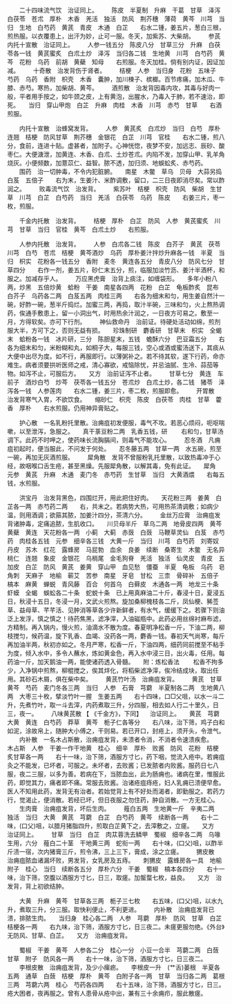 <!-- { "loadSidebar": true } -->
　　二十四味流气饮　治证同上。
　　陈皮　半夏制　升麻　干葛　甘草　泽泻　白茯苓　苍朮　厚朴　木香　羌活　独活　防风　荆芥穗　薄荷　黄芩　川芎　当归　生地　白芍药　黄芪　青皮　木通　白芷　　右水二锺，姜五片，葱白三根，煎热服。以衣覆患上，出汗为妙，止可一服。冬天，加紫苏、大柴胡。
　　参芪内托十宣散　治证同上。
　　人参一钱五分　陈皮八分　甘草三分　升麻　白茯苓各一钱　黄芪蜜炙　白朮土炒　泽泻　当归各二钱　生地黄　川芎　白芍药　黄芩　花粉　乌药　前胡　黄蘗　知母　　右煎服。冬天加桂。倘有别内证，因证加减。
　　十奇散　治发背伤于肾者。
　　桔梗　人参　当归身　花粉　五味子　芍药　乌药　香附　枳壳　木香　囊肿，加川楝子、槟榔。百节疼痛，加木瓜、牛膝、赤芍。寒热，加柴胡、黄芩。
　　酒煎散　治发背因毒内攻，其毒与好肉一般，平者用手按之，如牛颈之皮，上有黄泡，出腥水，乃毒入于肺，若不速治，即死。　　当归　穿山甲炮　白芷　升麻　肉桂　木香　川芎　赤芍　甘草　　右酒煎服。

　　内托十宣散　治蜂窝发背。
　　人参　黄芪炙　白朮炒　当归　白芍　厚朴　连翘　桔梗　防风甘草　荆芥穗　金银花　白芷　川芎　官桂　　右水二锺，煎八分，食前，连进十贴。虚甚者，加附子。心神恍惚，夜梦不安，加远志、辰砂、酸枣仁。大便溏泄，加黄连、木香、白朮、土炒苍朮。内陷不发，加穿山甲、乳羊角烧灰。小便频数，加薏苡仁、益智。脓不透，加归须、地蜈蚣炙、赤芍药。
　　围药　治一切肿毒，不令内犯脏腑。　　南星　木鳖　草乌　贝母　大蒜另捣　白芨　五倍子　　右为末，生姜汁、米酢调敷，留口，二三日夜即消尽矣。常以酢润之。
　　败毒流气饮　治发背。
　　紫苏叶　桔梗　枳壳　防风　柴胡　生甘草　川芎　白芷　白芍药　当归　羌活　白茯苓　乌药　陈皮　　右姜三片，枣一枚，煎服。

　　千金内托散　治发背。
　　桔梗　厚朴　白芷　防风　人参　黄芪蜜炙　川芎　甘草　当归　官桂　黄芩　白朮土炒　　右煎服。

　　人参内托散　治发背。
　　人参　白朮各二钱　陈皮　白芥子　黄芪　茯苓　川芎　白芍　苍朮　桔梗　黄芩酒炒　乌药　厚朴姜汁拌炒升麻各一钱　半夏　当归　枳实　花粉各一钱五分　香附　麦冬　黄连各五分　青皮八分　防风七分　甘草四分　　右作一剂，姜五片，砂仁末五分，煎，临服加淡竹沥、姜汁半酒杯，和服之。加减存乎人。
　　万应黑虎膏　治背上痰注，如缠袋形。　　多年小粉八两，炒黑　五倍炒黄　蛤粉　干姜　南星各四两　花粉　白芷　龟板酢炙　昆布　白芥子　乌药各二两　白芨五两　肉桂三两　　右各为细末和匀，用生姜自然汁一碗，好酢一碗，葱半斤捣烂。加蜜三两，再捣，取汁半碗，三味和匀，火上熬热调药，俟通手敷患上，留一小洞出气，时用热余汁润之，一日夜方可易之。敷至一月，方得软矣。亦可下行剂。
　　神仙救命丹　治前证。待硬处活动如绵，煎剂服大半，方可下之，否则无益有损。　　珍珠制研　麝香研　甘草末　枳实　全蝎末　蛤粉各一钱　冰片研，三分　陈胆星末，五钱　蟾酥六分　巴豆霜五分　　右各为细末和匀，米粉糊和丸，如桐子大，每服三钱，空心或酒或蜜汤送下，其痰从大便中出尽为度。如不行，再服即行。以薄粥补之。若不待其软，遂下行药，命亦难生。病者须要拱听医师之戒，清心寡欲，戒恼除忧，并忌油腻、生冷、蒜茄等物。如泻不止，可服后方。　　又方　治前证泻不止者。
　　甘草七分　黄连　车前子　酒炒白芍　炒芩　茯苓各一钱五分　苍朮炒　白朮土炒，各二钱　猪苓　泽泻各一钱　人参莲肉　　右水二锺，姜三片，枣二枚，煎服即愈。
　　开胃散　治发背寒气入胃，不欲饮食。　　缩砂仁　枳壳　陈皮　白茯苓　肉桂　甘草　藿香　厚朴　　右水煎服。仍用神异膏贴之。

　　护心散　一名乳粉托里散。治痈疽初发便服，毒气不攻。若恶心烦闷，呃呕喘嗽，以至泄泻，急服之。　　真干菉豆粉二两　乳香五钱，研
　　右和匀，甘草汤调下。此药不时呷之，使药味长流胸膈间，则毒气不能攻心。
　　忍冬酒　凡痈疽初起时，便当服此，不问发于何处。　　忍冬藤五两　甘草一两　水五碗，煎至一碗，再加无灰酒煎服。
　　犀角散　发背不曾服粉乳托里散，以致热毒冲于心经，故咽喉口舌生疮，甚至黑燥。先服犀角散，以解其毒，免有此证。　　犀角　元参　黄芪　升麻　木通　麦门冬　赤芍药　生甘草　当归　大黄酒煨　　右每五钱，水煎服。

　　洪宝丹　治发背黑色，四围烂开，用此把住好肉。　　天花粉三两　姜黄　白芷各一两　赤芍药二两　　右，共末之。若病势大热，可用热茶清调敷；如病少温，则用酒调；欲箍其脓，加姜汁四分，茶清六分。
　　金丝万应膏　治痈疽发背诸肿毒，定痛追脓，生肌收口。　　川贝母半斤　草乌二两　地骨皮四两　黄芩　黄蘗　黄连　天花粉各一两　小蓟　大蓟　赤蔹　白蔹　马鞭草灵仙　白芨　赤芍药　肉桂各五钱　元参　细辛各三钱　大黄一斤　当归　川芎　白芍药　刘寄奴　丹皮　苏木　红花　露蜂房　马屁勃　血余　良姜　续断　桑寄生　木鳖　无名异　桃仁　连翘　象皮　金银花　乌梢尾　金毛狗脊　羌活　独活　仙灵皮　青皮　五加皮　白芷　防风　黄芪　姜黄　穿山甲　血见愁　僵蚕　半夏　龟板　乌药　皂角刺　天麻子　地榆　蕲艾　苦参　南星　牙皂　甘松　三柰　骨碎补　五倍子　槁本　麻黄　蝉蜕　青风藤　百合　何首乌　白藓皮　木通各一两　地龙三十条　虾蟆　全蝎　蜈蚣各二十条　蛇蜕十条　已上用真麻油二十斤，春浸十日，夏浸五日，秋浸十五日，冬浸一月，文武火煎熬。旋加桑柳槐枝各二斤，凤仙梗、豨莶草、益母草、芊芊活、见肿消等草各少许新鲜者，有水气，缓缓下之。若骤下则油泛上发浮，慎之慎之！待药焦黑，滤净滓，入油磁瓶中。此药必用丝绵衬麻布滤，方精制。再入锅内，慢火煎，油滴水不散为度。春夏明净松香一斤，下油二两，柳枝搅匀，候药温，旋下乳香、血竭、没药各一两，麝香一钱。春初天气尚寒，每斤再加油半两，秋初亦如之。冬月严寒，松香一斤，下油四两，细药同前搅至不粘手为度，倾入水中，多令人蘸水，炼如黄金色，再入水中浸三日，出火毒，任用。每药油一斤，加天鹅油一两，能使诸药透入骨髓。　　附：炼松香法
　　松香不拘多少，入净锅中煎熬，柳棍搅之，俟其烊化，将稻柴滤净滓，俟冷结成块，取出任用。其砂石木屑，俱在柴中矣。
　　黄芪竹叶汤　治痈疽发背。
　　黄芪　甘草　黄芩　芍药　麦门冬各三两　当归　人参　石膏　芎藭　半夏制各二两　生地黄八两　大枣三十枚，擘淡竹叶一握　生姜五两　　右十四味，口□父咀，以水一斗二升，先煮竹叶，取一斗去滓，内药煮取三升，分四服，相去如人行二十里久，日三，夜一。
　　八味黄芪散 【 《千金方》，下同】 　治证同上。　　黄芪　芎藭　大黄　黄连　白芍药　莽草　黄芩　栀子仁各等分　　右八味，治下筛，鸡子白和如泥，涂故帛上，随肿大小傅之，干则易。若已开口，封疮上，须开头，令泄气。
　　内补散　一名木占斯散，治痈疽发背，未溃者令消，不消者令速溃疾愈。　　木占斯　人参　干姜一作干地黄　桂心　细辛　厚朴　败酱　防风　花粉　桔梗　炙甘草各一两　　右十一味，治下筛，酒服方寸匕，药下咽，觉流入疮中。若痈疽灸之不能发，已坏者，可服之。未坏者，去败酱；已发脓者内败酱。服药日七八服，夜二三服，以多为善。若病在下，当脓血出，此为肠痈也。诸病在里，惟服此药，即觉其力，痛者即不痛。常服去败酱。治诸疮疽痔疮，妇人乳痈已溃便早愈。医人不知用此药，发背无有治者。若始觉背上有不好处而渴者，即勤服之。若药力行，觉渴止，便消散。若经已坏，但日夜服之勿住药，肿自消散。一方无桂心。
　　生肉膏　治痈疽发背，坏后生肉。
　　薤白五两　生地黄一斤　辛夷二两　独活　当归　大黄　黄芪　芎藭　白芷　白芍药　黄芩　续断各一两　　右十二味，(口父)咀，以腊月猪脂四升，煎取白芷黄下之，去滓敷之，立瘥。　　又方　治证同上。
　　甘草　当归　白芷　肉苁蓉洗去鳞甲　蜀椒　细辛各二两　乌喙生用，六分　薤白二十茎　干地黄三两　蛇衔一两　　右十味，(口父)咀，以酢半斤渍一宿，次内猪膏三斤，煎令沸，三上三下，膏成，涂之立瘥。
　　猬皮散　治痈疽脓血诸漏坏败，男发背，女乳房及五痔。　　刺猬皮　露蜂房各一具　地榆　附子　桂心　当归　续断各五分　厚朴六分　干姜　蜀椒　槁本各四分　　右十一味，治下筛，空腹以酒服方寸匕，日三，取瘥。加螌蝥七枚，益良。　　又方　治发背，背上初欲结肿。

　　大黄　升麻　黄芩　甘草各三两　栀子三七枚　　右五味，(口父)咀，以水九升，煮取三升，分三服。取快利便止，不利更进。
　　内补散　治痈疽发背已溃，排脓生肉。　　当归身　桂心各二两　人参　芎藭　厚朴　防风　甘草　白芷　桔梗各一两　　右九味，治下筛，酒服方寸匕，日三夜二。未瘥更服勿绝。《外台》无防风、甘草、白芷。　　又方　治痈疽发背。

　　蜀椒　干姜　黄芩　人参各二分　桂心一分　小豆一合半　芎藭二两　白蔹　甘草　附子　防风各一两　　右十一味，治下筛，酒服方寸匕，日三夜二。
　　李根皮散　治痈疽发背，及少小瘰疬。　　李根皮一升　(艹舌)蒌根　半夏各五两　通草　白蔹　桔梗　厚朴　黄芩　白附子各一两　甘草　当归各二两　葛根三两　芎藭六两　桂心　芍药各四两　　右十五味，治下筛，酒服方寸匕，日三。疮大困者，夜再服之。曾有人患骨从疮中出，兼有三十余痈疖，服此散瘥。
